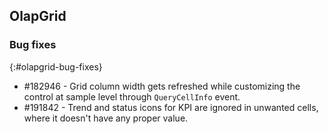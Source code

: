 ## OlapGrid

### Bug fixes
{:#olapgrid-bug-fixes} 

*  \#182946 - Grid column width gets refreshed while customizing the control at sample level through `QueryCellInfo` event.
*  \#191842 - Trend and status icons for KPI are ignored in unwanted cells, where it doesn't have any proper value.
